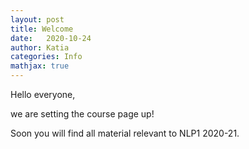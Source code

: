 ```yaml
---
layout: post
title: Welcome
date:   2020-10-24
author: Katia
categories: Info
mathjax: true
---
```


Hello everyone,

we are setting the course page up! 

Soon you will find all material relevant to NLP1 2020-21.

